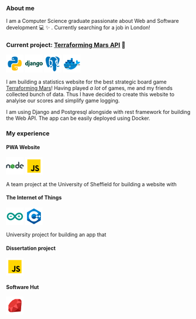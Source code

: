 ### About me 

I am a Computer Science graduate passionate about Web and Software development :computer: :sparkles: . Currently searching for a job in London!

### Current project: [Terraforming Mars API](https://github.com/RokasBagdonas/terra-mars-api) :rocket:

![logo](images/icons/python.png) ![logo](images/icons/django.png) ![logo](images/icons/postgresql.png) ![logo](images/icons/docker.png) 

I am building a statistics website for the best strategic board game [Terraforming Mars](https://www.fryxgames.se/games/terraforming-mars/)! Having played *a lot* of games, me and my friends collected bunch of data. Thus I have decided to create this website to analyise our scores and simplify game logging. 

I am using Django and Postgresql alongside with rest framework for building the Web API. The app can be easily deployed using Docker.

### My experience

#### PWA Website
![logo](images/icons/nodejs.png) ![logo](images/icons/javascript.png)

A team project at the University of Sheffield for building a website with 

#### The Internet of Things 
![logo](images/icons/arduino.png) ![logo](images/icons/c++.png)

University project for building an app that 

#### Dissertation project
![logo](images/icons/javascript.png)

#### Software Hut
![logo](images/icons/ruby.png) 
